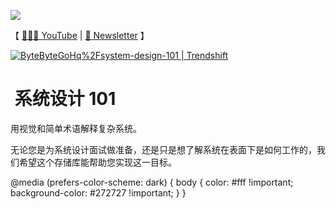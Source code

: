 [![](../images/banner.jpg)](https://blog.bytebytego.com/?utm_source=site)

【 [👨🏻‍💻 YouTube](https://www.youtube.com/channel/UCZgt6AzoyjslHTC9dz0UoTw) | [📮 Newsletter](https://blog.bytebytego.com/?utm_source=site) 】

[![ByteByteGoHq%2Fsystem-design-101 | Trendshift](https://trendshift.io/api/badge/repositories/3709)](https://trendshift.io/repositories/3709)

 系统设计 101
=========

  
用视觉和简单术语解释复杂系统。

  
无论您是为系统设计面试做准备，还是只是想了解系统在表面下是如何工作的，我们希望这个存储库能帮助您实现这一目标。

@media (prefers-color-scheme: dark) { body { color: #fff !important; background-color: #272727 !important; } }